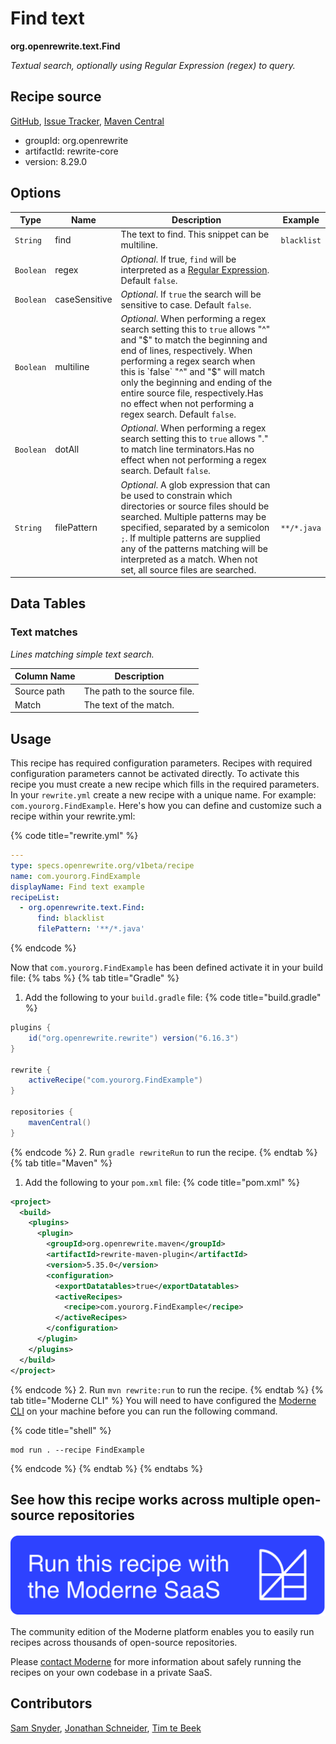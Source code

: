 # Find text

**org.openrewrite.text.Find**

_Textual search, optionally using Regular Expression (regex) to query._

## Recipe source

[GitHub](https://github.com/openrewrite/rewrite/blob/main/rewrite-core/src/main/java/org/openrewrite/text/Find.java), [Issue Tracker](https://github.com/openrewrite/rewrite/issues), [Maven Central](https://central.sonatype.com/artifact/org.openrewrite/rewrite-core/8.29.0/jar)

* groupId: org.openrewrite
* artifactId: rewrite-core
* version: 8.29.0

## Options

| Type | Name | Description | Example |
| -- | -- | -- | -- |
| `String` | find | The text to find. This snippet can be multiline. | `blacklist` |
| `Boolean` | regex | *Optional*. If true, `find` will be interpreted as a [Regular Expression](https://en.wikipedia.org/wiki/Regular_expression). Default `false`. |  |
| `Boolean` | caseSensitive | *Optional*. If `true` the search will be sensitive to case. Default `false`. |  |
| `Boolean` | multiline | *Optional*. When performing a regex search setting this to `true` allows "^" and "$" to match the beginning and end of lines, respectively. When performing a regex search when this is `false` "^" and "$" will match only the beginning and ending of the entire source file, respectively.Has no effect when not performing a regex search. Default `false`. |  |
| `Boolean` | dotAll | *Optional*. When performing a regex search setting this to `true` allows "." to match line terminators.Has no effect when not performing a regex search. Default `false`. |  |
| `String` | filePattern | *Optional*. A glob expression that can be used to constrain which directories or source files should be searched. Multiple patterns may be specified, separated by a semicolon `;`. If multiple patterns are supplied any of the patterns matching will be interpreted as a match. When not set, all source files are searched.  | `**/*.java` |

## Data Tables

### Text matches

_Lines matching simple text search._

| Column Name | Description |
| ----------- | ----------- |
| Source path | The path to the source file. |
| Match | The text of the match. |


## Usage

This recipe has required configuration parameters. Recipes with required configuration parameters cannot be activated directly. To activate this recipe you must create a new recipe which fills in the required parameters. In your `rewrite.yml` create a new recipe with a unique name. For example: `com.yourorg.FindExample`.
Here's how you can define and customize such a recipe within your rewrite.yml:

{% code title="rewrite.yml" %}
```yaml
---
type: specs.openrewrite.org/v1beta/recipe
name: com.yourorg.FindExample
displayName: Find text example
recipeList:
  - org.openrewrite.text.Find:
      find: blacklist
      filePattern: '**/*.java'
```
{% endcode %}

Now that `com.yourorg.FindExample` has been defined activate it in your build file:
{% tabs %}
{% tab title="Gradle" %}
1. Add the following to your `build.gradle` file:
{% code title="build.gradle" %}
```groovy
plugins {
    id("org.openrewrite.rewrite") version("6.16.3")
}

rewrite {
    activeRecipe("com.yourorg.FindExample")
}

repositories {
    mavenCentral()
}
```
{% endcode %}
2. Run `gradle rewriteRun` to run the recipe.
{% endtab %}
{% tab title="Maven" %}
1. Add the following to your `pom.xml` file:
{% code title="pom.xml" %}
```xml
<project>
  <build>
    <plugins>
      <plugin>
        <groupId>org.openrewrite.maven</groupId>
        <artifactId>rewrite-maven-plugin</artifactId>
        <version>5.35.0</version>
        <configuration>
          <exportDatatables>true</exportDatatables>
          <activeRecipes>
            <recipe>com.yourorg.FindExample</recipe>
          </activeRecipes>
        </configuration>
      </plugin>
    </plugins>
  </build>
</project>
```
{% endcode %}
2. Run `mvn rewrite:run` to run the recipe.
{% endtab %}
{% tab title="Moderne CLI" %}
You will need to have configured the [Moderne CLI](https://docs.moderne.io/moderne-cli/cli-intro) on your machine before you can run the following command.

{% code title="shell" %}
```shell
mod run . --recipe FindExample
```
{% endcode %}
{% endtab %}
{% endtabs %}

## See how this recipe works across multiple open-source repositories

[![Moderne Link Image](/.gitbook/assets/ModerneRecipeButton.png)](https://app.moderne.io/recipes/org.openrewrite.text.Find)

The community edition of the Moderne platform enables you to easily run recipes across thousands of open-source repositories.

Please [contact Moderne](https://moderne.io/product) for more information about safely running the recipes on your own codebase in a private SaaS.

## Contributors
[Sam Snyder](mailto:sam@moderne.io), [Jonathan Schneider](mailto:jkschneider@gmail.com), [Tim te Beek](mailto:tim@moderne.io)
